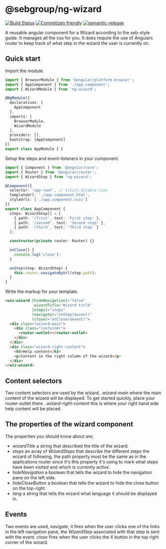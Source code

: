 # @sebgroup/ng-wizard

[![Build Status](https://travis-ci.com/sebgroup/ng-wizard.svg?token=ogFUkA9d52UFZqFZXBNy&branch=master)](https://travis-ci.com/sebgroup/ng-wizard)
[![Commitizen friendly](https://img.shields.io/badge/commitizen-friendly-brightgreen.svg)](http://commitizen.github.io/cz-cli/)
[![semantic-release](https://img.shields.io/badge/%20%20%F0%9F%93%A6%F0%9F%9A%80-semantic--release-e10079.svg)](https://github.com/semantic-release/semantic-release)

A reusable angular component for a Wizard according to the seb-style guide. It manages all the css for you. It does require the use of Angulars router to keep track of what step in the wizard the user is currently on.

## Quick start

Import the module.

```TypeScript
import { BrowserModule } from '@angular/platform-browser';
import { AppComponent } from './app.component';
import { WizardModule } from 'ng-wizard';

@NgModule({
  declarations: [
    AppComponent
  ],
  imports: [
    BrowserModule,
    WizardModule
  ],
  providers: [],
  bootstrap: [AppComponent]
})
export class AppModule { }
```

Setup the steps and event-listeners in your component.

```TypeScript
import { Component } from '@angular/core';
import { Router } from '@angular/router';
import { WizardStep } from 'ng-wizard';

@Component({
  selector: 'app-root', // tslint:disable-line
  templateUrl: './app.component.html',
  styleUrls: ['./app.component.scss']
})
export class AppComponent {
  steps: WizardStep[] = [
    { path: '/first', text: 'First step' },
    { path: '/second', text: 'Second step' },
    { path: '/third', text: 'Third step' }
  ];

  constructor(private router: Router) {}

  onClose() {
    console.log('close');
  }

  onStep(step: WizardStep) {
    this.router.navigateByUrl(step.path);
  }
}
```

Write the markup for your template.

```Html
<wiz-wizard [hideNavigation]="false"
             wizardTitle="Wizard title"
            [steps]="steps"
            (navigate)="onStep($event)"
            (close)="onClose($event)">
  <div class="wizard-main">
    <div class="container">
      <router-outlet></router-outlet>
    </div>
  </div>
  <div class="wizard-right-content">
    <h3>Help content</h3>
    <p>Content in the right column of the wizard</p>
  </div>
</wiz-wizard>
```

## Content selectors

Two content selectors are used by the wizard, _.wizard-main_ where the main content of the wizard will be displayed. To get started quickly, place your router-outlet there. _.wizard-right-content_ this is where your right hand side help content will be placed.

## The properties of the wizard component

The properties you should know about are;

- _wizardTitle_ a string that described the title of the wizard.
- _steps_ an array of _WizardSteps_ that describe the different steps the wizard of following, the path property must be the same as in the applications router since it's this property it's using to mark what steps have been visited and which is currently active.
- _hideNavigation_ a boolean that tells the wizard to hide the navigation pane on the left side.
- _hideCloseButton_ a boolean that tells the wizard to hide the close button on the top-right.
- _lang_ a string that tells the wizard what language it should be displayed in.

## Events

Two events are used, _navigate_, it fires when the user clicks one of the links in the left navigation pane, the _WizardStep_ associated with that step is sent with the event. _close_ fires when the user clicks the X button in the top right corner of the wizard.
